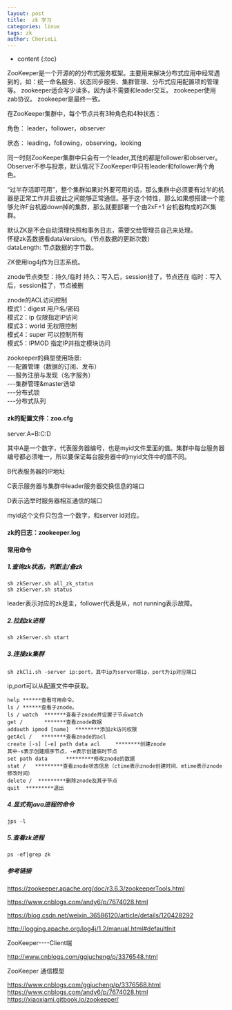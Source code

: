 ```yaml
---
layout: post
title:  zk 学习
categories: linux
tags: zk
author: CherieLi
---
```


* content
{:toc}  

ZooKeeper是一个开源的的分布式服务框架。主要用来解决分布式应用中经常遇到的，如：统一命名服务、状态同步服务、集群管理、分布式应用配置项的管理等。
zookeeper适合写少读多。因为读不需要和leader交互。
zookeeper使用zab协议。
zookeeper是最终一致。

在ZooKeeper集群中，每个节点共有3种角色和4种状态：

角色： leader，follower，observer

状态： leading，following，observing，looking

同一时刻ZooKeeper集群中只会有一个leader,其他的都是follower和observer。Observer不参与投票，默认情况下ZooKeeper中只有leader和follower两个角色。

 

“过半存活即可用”，整个集群如果对外要可用的话，那么集群中必须要有过半的机器是正常工作并且彼此之间能够正常通信。基于这个特性，那么如果想搭建一个能够允许F台机器down掉的集群，那么就要部署一个由2xF+1 台机器构成的ZK集群。



默认ZK是不会自动清理快照和事务日志，需要交给管理员自己来处理。  
怀疑zk丢数据看dataVersion。（节点数据的更新次数）  
dataLength: 节点数据的字节数。  

ZK使用log4j作为日志系统。

znode节点类型：持久/临时
持久：写入后，session挂了，节点还在
临时：写入后，session挂了，节点被删

znode的ACL访问控制  
模式1：digest 用户名/密码  
模式2：ip 仅限指定IP访问  
模式3：world 无权限控制  
模式4：super 可以控制所有  
模式5：IPMOD 指定IP并指定模块访问  

zookeeper的典型使用场景:  
---配置管理（数据的订阅、发布）  
---服务注册与发现（名字服务）  
---集群管理&master选举  
---分布式锁  
---分布式队列  


#### zk的配置文件：zoo.cfg

server.A=B:C:D

其中A是一个数字，代表服务器编号，也是myid文件里面的值。集群中每台服务器编号都必须唯一，所以要保证每台服务器中的myid文件中的值不同。

B代表服务器的IP地址

C表示服务器与集群中leader服务器交换信息的端口

D表示选举时服务器相互通信的端口

myid这个文件只包含一个数字，和server id对应。
#### zk的日志：zookeeper.log

#### 常用命令

##### 1.查询zk状态，判断主/备zk

```shell
sh zkServer.sh all_zk_status
sh zkServer.sh status
```
leader表示对应的zk是主，follower代表是从，not running表示故障。

##### 2.拉起zk进程

```shell
sh zkServer.sh start
```

##### 3.连接zk集群

```shell
sh zkCli.sh -server ip:port，其中ip为server端ip，port为ip对应端口
```

ip,port可以从配置文件中获取。
```
help ******查看可用命令。
ls / ******查看子znode。
ls / watch  *******查看子znode并设置子节点watch
get /       *******查看znode数据
addauth ipmod [name]  ********添加zk访问权限
getAcl /   ********查看znode的acl
create [-s] [-e] path data acl     ********创建znode
其中-s表示创建顺序节点，-e表示创建临时节点
set path data      *********修改znode的数据
stat /   *********查看znode状态信息（ctime表示znode创建时间、mtime表示znode修改时间）
delete /  *********删除znode及其子节点
quit  *********退出
```


##### 4.显式有java进程的命令
```shell
jps -l
```
##### 5.查看zk进程
```
ps -ef|grep zk
```


##### 参考链接

https://zookeeper.apache.org/doc/r3.6.3/zookeeperTools.html

https://www.cnblogs.com/andy6/p/7674028.html

https://blog.csdn.net/weixin_36586120/article/details/120428292

<http://logging.apache.org/log4j/1.2/manual.html#defaultInit>

ZooKeeper----Client端

http://www.cnblogs.com/ggjucheng/p/3376548.html

ZooKeeper 通信模型

https://www.cnblogs.com/ggjucheng/p/3376568.html
https://www.cnblogs.com/andy6/p/7674028.html
https://xiaoxiami.gitbook.io/zookeeper/

